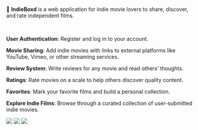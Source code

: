 🎥 <b>IndieBoxd</b> is a web application for indie movie lovers to share, discover, and rate independent films.

<br />

<b>User Authentication</b>: Register and log in to your account.

<b>Movie Sharing</b>: Add indie movies with links to external platforms like YouTube, Vimeo, or other streaming services.

<b>Review System</b>: Write reviews for any movie and read others’ thoughts.

<b>Ratings</b>: Rate movies on a scale to help others discover quality content.

<b>Favorites</b>: Mark your favorite films and build a personal collection.

<b>Explore Indie Films</b>: Browse through a curated collection of user-submitted indie movies.

![](https://github.com/user-attachments/assets/0a566189-b6ec-41d2-aba7-7bdd8592fb99)
![](https://github.com/user-attachments/assets/0bf0389d-2a6d-427a-a8d0-9f1c3101d10e)
![](https://github.com/user-attachments/assets/6d7bc7c5-688c-4ffa-b862-84bbb25decab)
